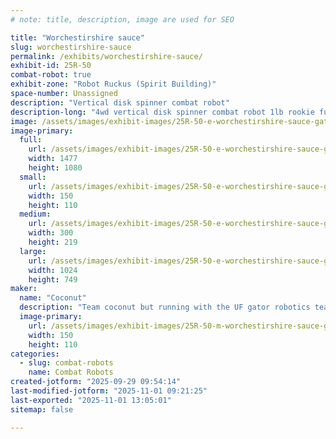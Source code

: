 ```yaml
---
# note: title, description, image are used for SEO

title: "Worchestirshire sauce"
slug: worchestirshire-sauce
permalink: /exhibits/worchestirshire-sauce/
exhibit-id: 25R-50
combat-robot: true
exhibit-zone: "Robot Ruckus (Spirit Building)"
space-number: Unassigned
description: "Vertical disk spinner combat robot"
description-long: "4wd vertical disk spinner combat robot 1lb rookie full combat ant"
image: /assets/images/exhibit-images/25R-50-e-worchestirshire-sauce-gatrrobo-9776-300x219.png
image-primary: 
  full:
    url: /assets/images/exhibit-images/25R-50-e-worchestirshire-sauce-gatrrobo-9776-full.png
    width: 1477
    height: 1080
  small:
    url: /assets/images/exhibit-images/25R-50-e-worchestirshire-sauce-gatrrobo-9776-150x110.png
    width: 150
    height: 110
  medium:
    url: /assets/images/exhibit-images/25R-50-e-worchestirshire-sauce-gatrrobo-9776-300x219.png
    width: 300
    height: 219
  large:
    url: /assets/images/exhibit-images/25R-50-e-worchestirshire-sauce-gatrrobo-9776-1024x749.png
    width: 1024
    height: 749
maker: 
  name: "Coconut"
  description: "Team coconut but running with the UF gator robotics team"
  image-primary:
    url: /assets/images/exhibit-images/25R-50-m-worchestirshire-sauce-gatrrobo-300x219.png
    width: 150
    height: 110
categories: 
  - slug: combat-robots
    name: Combat Robots
created-jotform: "2025-09-29 09:54:14"
last-modified-jotform: "2025-11-01 09:21:25"
last-exported: "2025-11-01 13:05:01"
sitemap: false

---
```

